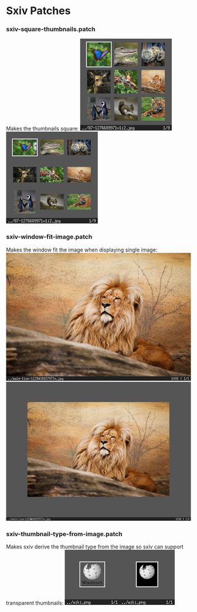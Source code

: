 # Sxiv Patches
### sxiv-square-thumbnails.patch
  Makes the thumbnails square:
  ![](preview/2015-03-01-184719_250x250_scrot.png)![](preview/2015-03-01-190007_250x250_scrot.png)
### sxiv-window-fit-image.patch
  Makes the window fit the image when displaying single image:
  ![](preview/2015-03-01-185650_615x425_scrot.png)![](preview/2015-03-01-184958_800x600_scrot.png)

### sxiv-thumbnail-type-from-image.patch
  Makes sxiv derive the thumbnail type from the image
  so sxiv can support transparent thumbnails:
  ![](preview/2015-03-01-190252_150x150_scrot.png)![](preview/2015-03-01-190035_150x150_scrot.png)

